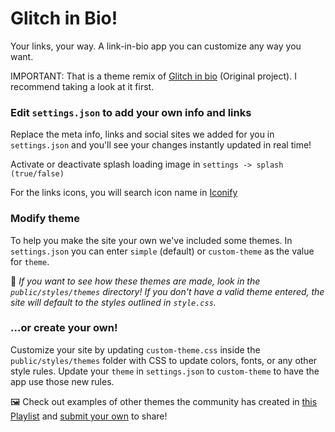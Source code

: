 # Glitch in Bio!

Your links, your way. A link-in-bio app you can customize any way you want.

IMPORTANT: That is a theme remix of [Glitch in bio](https://glitch.com/~glitch-in-bio) (Original project). I recommend taking a look at it first.

### Edit `settings.json` to add your own info and links

Replace the meta info, links and social sites we added for you in `settings.json` and you'll see your changes instantly updated in real time! 

Activate or deactivate splash loading image in `settings -> splash (true/false)`

For the links icons, you will search icon name in [Iconify](https://icon-sets.iconify.design/)

### Modify theme

To help you make the site your own we've included some themes. In `settings.json` you can enter `simple` (default) or `custom-theme` as the value for `theme`. 

📝  _If you want to see how these themes are made, look in the `public/styles/themes` directory! If you don't have a valid theme entered, the site will default to the styles outlined in `style.css`._

### ...or create your own!

Customize your site by updating `custom-theme.css` inside the `public/styles/themes` folder with CSS to update colors, fonts, or any other style rules. Update your `theme` in `settings.json` to `custom-theme` to have the app use those new rules.

🖼️ Check out examples of other themes the community has created in [this Playlist](https://glitch.com/@glitch/featured-glitch-in-bio-remixes) and [submit your own](https://forms.gle/9WFWjSmhdiEoRgVs5) to share!